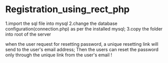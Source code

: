 # Registration_using_rect_php

1.import the sql file into mysql
2.change the database configuration(connection.php) as per the installed mysql;
3.copy the folder into root of the server

when the user request for resetting password, a unique resetting link will send to the user's email address; Then the  users can reset the password only  through the unique link from the user's email !

